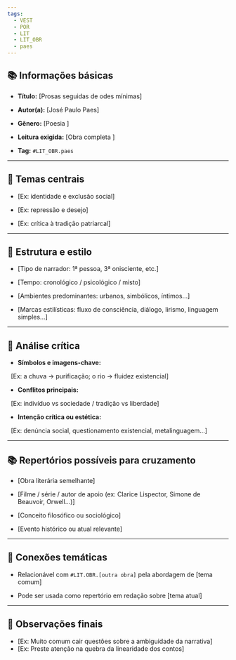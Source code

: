 ```yaml
---
tags:
  - VEST
  - POR
  - LIT
  - LIT_OBR
  - paes
---
```

## 📚 Informações básicas

- **Título:** [Prosas seguidas de odes mínimas]

- **Autor(a):** [José Paulo Paes]

- **Gênero:** [Poesia ]

- **Leitura exigida:** [Obra completa ]

- **Tag:** `#LIT_OBR.paes`

---
## 🧠 Temas centrais

- [Ex: identidade e exclusão social]  

- [Ex: repressão e desejo]  

- [Ex: crítica à tradição patriarcal]

---
## 📝 Estrutura e estilo

- [Tipo de narrador: 1ª pessoa, 3ª onisciente, etc.]  

- [Tempo: cronológico / psicológico / misto]  

- [Ambientes predominantes: urbanos, simbólicos, íntimos...]  

- [Marcas estilísticas: fluxo de consciência, diálogo, lirismo, linguagem simples...]
---
## 🎯 Análise crítica

- **Símbolos e imagens-chave:**  

  [Ex: a chuva → purificação; o rio → fluidez existencial]  

- **Conflitos principais:**  

  [Ex: indivíduo vs sociedade / tradição vs liberdade]  

- **Intenção crítica ou estética:**  

  [Ex: denúncia social, questionamento existencial, metalinguagem...]

---
## 📚 Repertórios possíveis para cruzamento

- [Obra literária semelhante]  

- [Filme / série / autor de apoio (ex: Clarice Lispector, Simone de Beauvoir, Orwell...)]  

- [Conceito filosófico ou sociológico]  

- [Evento histórico ou atual relevante]  

---  
## 🧩 Conexões temáticas

- Relacionável com `#LIT.OBR.[outra obra]` pela abordagem de [tema comum]

- Pode ser usada como repertório em redação sobre [tema atual]

---  
## 📌 Observações finais

- [Ex: Muito comum cair questões sobre a ambiguidade da narrativa]
- [Ex: Preste atenção na quebra da linearidade dos contos]